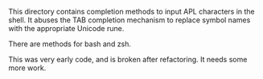 This directory contains completion methods to input APL characters in the shell.
It abuses the TAB completion mechanism to replace symbol names with the appropriate Unicode rune.

There are methods for bash and zsh.

This was very early code, and is broken after refactoring.
It needs some more work.